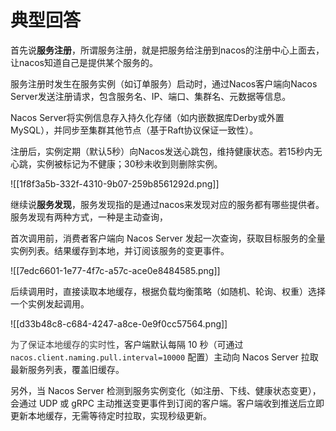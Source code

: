# 典型回答


首先说**服务注册**，所谓服务注册，就是把服务给注册到nacos的注册中心上面去，让nacos知道自己是提供某个服务的。



服务注册时发生在服务实例（如订单服务）启动时，通过Nacos客户端向Nacos Server发送注册请求，包含服务名、IP、端口、集群名、元数据等信息。



Nacos Server将实例信息存入持久化存储（如内嵌数据库Derby或外置MySQL），并同步至集群其他节点（基于Raft协议保证一致性）。



  
注册后，实例定期（默认5秒）向Nacos发送心跳包，维持健康状态。若15秒内无心跳，实例被标记为不健康；30秒未收到则删除实例。 



![[1f8f3a5b-332f-4310-9b07-259b8561292d.png]]



继续说**服务发现**，服务发现指的是通过nacos来发现对应的服务都有哪些提供者。服务发现有两种方式，一种是主动查询，

**<font style="color:rgb(64, 64, 64);"></font>**

首次调用前，消费者客户端向 Nacos Server 发起一次查询，获取目标服务的全量实例列表。结果缓存到本地，并订阅该服务的变更事件。



![[7edc6601-1e77-4f7c-a57c-ace0e8484585.png]]



后续调用时，直接读取本地缓存，根据负载均衡策略（如随机、轮询、权重）选择一个实例发起调用。



![[d33b48c8-c684-4247-a8ce-0e9f0cc57564.png]]

<font style="color:rgb(64, 64, 64);"></font>

<font style="color:rgb(64, 64, 64);">为了保证本地缓存的实时性</font>，客户端默认每隔 10 秒（可通过 `nacos.client.naming.pull.interval=10000` 配置）主动向 Nacos Server 拉取最新服务列表，覆盖旧缓存。



另外，当 Nacos Server 检测到服务实例变化（如注册、下线、健康状态变更），会通过 UDP 或 gRPC 主动推送变更事件到订阅的客户端。客户端收到推送后立即更新本地缓存，无需等待定时拉取，实现秒级更新。

